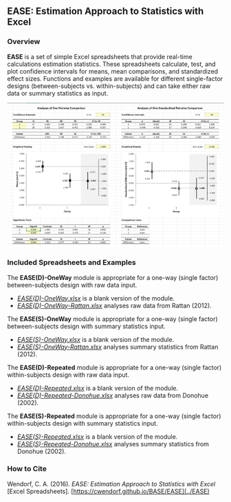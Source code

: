## EASE: Estimation Approach to Statistics with Excel

### Overview

**EASE** is a set of simple Excel spreadsheets that provide real-time calculations estimation statistics. These spreadsheets calculate, test, and plot confidence intervals for means, mean comparisons, and standardized effect sizes. Functions and examples are available for different single-factor designs (between-subjects vs. within-subjects) and can take either raw data or summary statistics as input. 

<p align="center"><kbd><img src="EASE.jpg"></kbd></p>

### Included Spreadsheets and Examples

The **EASE(D)-OneWay** module is appropriate for a one-way (single factor) between-subjects design with raw data input.

- [_EASE(D)-OneWay.xlsx_](./EASE(D)-OneWay.xlsx) is a blank version of the module.
- [_EASE(D)-OneWay-Rattan.xlsx_](./EASE(D)-OneWay-Rattan.xlsx) analyses raw data from Rattan (2012).

The **EASE(S)-OneWay** module is appropriate for a one-way (single factor) between-subjects design with summary statistics input.

- [_EASE(S)-OneWay.xlsx_](./EASE(S)-OneWay.xlsx) is a blank version of the module.
- [_EASE(S)-OneWay-Rattan.xlsx_](./EASE(S)-OneWay-Rattan.xlsx) analyses summary statistics from Rattan (2012).

The **EASE(D)-Repeated** module is appropriate for a one-way (single factor) within-subjects design with raw data input.

- [_EASE(D)-Repeated.xlsx_](./EASE(D)-Repeated.xlsx) is a blank version of the module.
- [_EASE(D)-Repeated-Donohue.xlsx_](./EASE(D)-Repeated-Donohue.xlsx) analyses raw data from Donohue (2002).

The **EASE(S)-Repeated** module is appropriate for a one-way (single factor) within-subjects design with summary statistics input.

- [_EASE(S)-Repeated.xlsx_](./EASE(S)-Repeated.xlsx) is a blank version of the module.
- [_EASE(S)-Repeated-Donohue.xlsx_](./EASE(S)-Repeated-Donohue.xlsx) analyses summary statistics from Donohue (2002).

### How to Cite

Wendorf, C. A. (2016). _EASE: Estimation Approach to Statistics with Excel_ [Excel Spreadsheets]. [https://cwendorf.github.io/BASE/EASE](../EASE)
